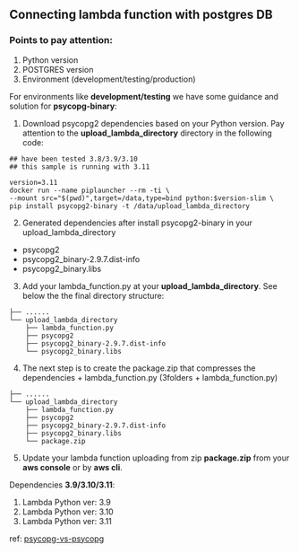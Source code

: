 ## Connecting lambda function with postgres DB 

### Points to pay attention:

1. Python version
2. POSTGRES version
3. Environment (development/testing/production)

For environments like **development/testing** we have some guidance and solution for **psycopg-binary**:

1. Download psycopg2 dependencies based on your Python version. Pay attention to the **upload_lambda_directory** directory in the following code:  

```shell
## have been tested 3.8/3.9/3.10
## this sample is running with 3.11 
 
version=3.11 
docker run --name piplauncher --rm -ti \
--mount src="$(pwd)",target=/data,type=bind python:$version-slim \
pip install psycopg2-binary -t /data/upload_lambda_directory
```

2. Generated dependencies after install psycopg2-binary in your upload_lambda_directory 

* psycopg2
* psycopg2_binary-2.9.7.dist-info
* psycopg2_binary.libs

3. Add your lambda_function.py at your **upload_lambda_directory**. See below the the final directory structure:

```
├── ......
└── upload_lambda_directory
    ├── lambda_function.py
    ├── psycopg2
    ├── psycopg2_binary-2.9.7.dist-info
    └── psycopg2_binary.libs
 ```

4. The next step is to create the package.zip that compresses the dependencies + lambda_function.py (3folders + lambda_function.py)

```
├── ......
└── upload_lambda_directory
    ├── lambda_function.py
    ├── psycopg2
    ├── psycopg2_binary-2.9.7.dist-info
    ├── psycopg2_binary.libs
    └── package.zip
 ```

5. Update your lambda function uploading from zip **package.zip** from your **aws console** or by **aws cli**.

Dependencies **3.9/3.10/3.11**:

1. Lambda Python ver: 3.9
2. Lambda Python ver: 3.10
3. Lambda Python ver: 3.11





ref: [psycopg-vs-psycopg](https://www.psycopg.org/docs/install.html#psycopg-vs-psycopg-binary)

